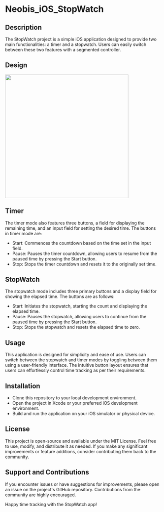 # Neobis_iOS_StopWatch

## Description
The StopWatch project is a simple iOS application designed to provide two main functionalities: a timer and a stopwatch. Users can easily switch between these two features with a segmented controller.

## Design

<img width="400" height="400" align="center" src="https://github.com/iPakTulane/Neobis_iOS_StopWatch/assets/117035210/c335f9e1-653a-4da1-8c66-e7afd40c1dc6"/>

## Timer
The timer mode also features three buttons, a field for displaying the remaining time, and an input field for setting the desired time. The buttons in timer mode are:

- Start: Commences the countdown based on the time set in the input field.
- Pause: Pauses the timer countdown, allowing users to resume from the paused time by pressing the Start button.
- Stop: Stops the timer countdown and resets it to the originally set time.

## StopWatch
The stopwatch mode includes three primary buttons and a display field for showing the elapsed time. The buttons are as follows:

- Start: Initiates the stopwatch, starting the count and displaying the elapsed time.
- Pause: Pauses the stopwatch, allowing users to continue from the paused time by pressing the Start button.
- Stop: Stops the stopwatch and resets the elapsed time to zero.

## Usage
This application is designed for simplicity and ease of use. Users can switch between the stopwatch and timer modes by toggling between them using a user-friendly interface. The intuitive button layout ensures that users can effortlessly control time tracking as per their requirements.

## Installation
- Clone this repository to your local development environment.
- Open the project in Xcode or your preferred iOS development environment.
- Build and run the application on your iOS simulator or physical device.

## License
This project is open-source and available under the MIT License. Feel free to use, modify, and distribute it as needed. If you make any significant improvements or feature additions, consider contributing them back to the community.

## Support and Contributions
If you encounter issues or have suggestions for improvements, please open an issue on the project's GitHub repository. Contributions from the community are highly encouraged.

Happy time tracking with the StopWatch app!
